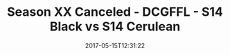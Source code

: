 ---
title: Season XX Canceled - DCGFFL - S14 Black vs S14 Cerulean
teams-score:
- team: _teams/s14-black.md
  score: 27
- team: _teams/s14-cerulean.md
  score: 19
mvp: Aaron, Kip
game-ball: Kevin, Jim
season: 14
week: 9
date: '2017-05-15T12:31:22'
pageid: season-14-playoffs-may-14-2017-5091-vs-5092
---